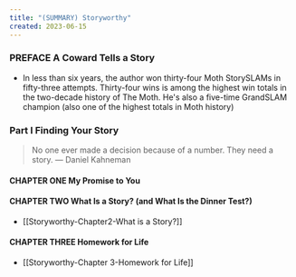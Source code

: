 ```yaml
---
title: "(SUMMARY) Storyworthy"
created: 2023-06-15
---
```


### PREFACE A Coward Tells a Story
- In less than six years, the author won thirty-four Moth StorySLAMs in fifty-three attempts. Thirty-four wins is among the highest win totals in the two-decade history of The Moth. He's also a five-time GrandSLAM champion (also one of the highest totals in Moth history)

### Part I Finding Your Story
> No one ever made a decision because of a number. They need a story. — Daniel Kahneman 

#### CHAPTER ONE My Promise to You

#### CHAPTER TWO What Is a Story? (and What Is the Dinner Test?)
- [[Storyworthy-Chapter2-What is a Story?]]

#### CHAPTER THREE Homework for Life
- [[Storyworthy-Chapter 3-Homework for Life]]
